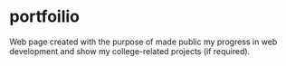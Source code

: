 # portfoilio

Web page created with the purpose of made public my progress in web development and show my college-related projects (if required).
